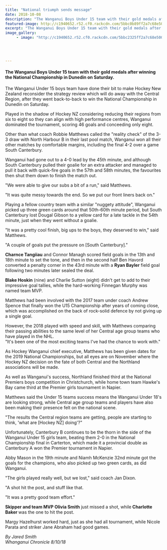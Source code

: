 ```yaml
---
title: "National triumph sends message"
date: 2018-10-08
description: "The Wanganui Boys Under 15 team with their gold medals after winning the National Championship in Dunedin..."
featured-image: http://c1940652.r52.cf0.rackcdn.com/5bbc0b89ff2a7c68e500024d/WU-U15-boys-win-National-Champs-chron--8-Oct.jpg
excerpt: "The Wanganui Boys Under 15 team with their gold medals after winning the National Championship in Dunedin on Saturday."
image_gallery:
     - image: "http://c1940652.r52.cf0.rackcdn.com/5bbc2325ff2a7c68e500026f/WU-U15-WHS-boys-from-Cindy-Hoskin.jpg"
    
    
    
    
---
```


<h4>The Wanganui Boys Under 15 team with their gold medals after winning the National Championship in Dunedin on Saturday.</h4>
<p class="element element-paragraph">The Wanganui Under 15 boys team have done their bit to make Hockey New Zealand reconsider the strategy review which will do away with the Central Region, after they went back-to-back to win the National Championship in Dunedin on Saturday.</p>
<p class="element element-paragraph">Played in the shadow of Hockey NZ considering reducing their regions from six to eight so they can align with high performance centres, Wanganui dominated the tournament, scoring 46 goals and conceeding only eight.</p>
<p class="element element-paragraph">Other than what coach Robbie Matthews called the "reality check" of the 3-3 draw with North Harbour B in their last pool match, Wanganui won all their other matches by comfortable margins, including the final 4-2 over a game South Canterbury.</p>
<p class="element element-paragraph">Wanganui had gone out to a 4-0 lead by the 45th minute, and although South Canterbury pulled their goalie for an extra attacker and managed to pull it back with quick-fire goals in the 57th and 58th minutes, the favourites then shut them down to finish the match out.</p>
<p class="element element-paragraph">"We were able to give our subs a bit of a run," said Matthews.</p>
<p class="element element-paragraph">"It was quite messy towards the end. So we put our front liners back on."</p>
<p class="element element-paragraph">Playing a fellow country team with a similar "nuggety attitude", Wanganui picked up three green cards around that 50th-60th minute period, but South Canterbury lost Dougal Gibson to a yellow card for a late tackle in the 54th minute, just when they went without a goalie.</p>
<p class="element element-paragraph">"It was a pretty cool finish, big ups to the boys, they deserved to win," said Matthews.</p>
<p class="element element-paragraph">"A couple of goals put the pressure on [South Canterbury]."</p>
<p class="element element-paragraph"><strong>Charnce Tangiiau</strong> and Connor Managh scored field goals in the 13th and 18th minute to set the tone, and then in the second half Ben Havord converted a penalty corner in the 43rd minute with a <strong>Ryan Bayler</strong> field goal following two minutes later sealed the deal.</p>
<p class="element element-paragraph"><strong>Blake Hoskin</strong> (nine) and Charlie Sutton (eight) didn't get to add to their impressive goal tallies, while the hard-working Finnegan Murphy was named team MVP.</p>
<p class="element element-paragraph">Matthews had been involved with the 2017 team under coach Andrew Spence that finally won the U15 Championship after years of coming close, which was accomplished on the back of rock-solid defence by not giving up a single goal.</p>
<p class="element element-paragraph">However, the 2018 played with speed and skill, with Matthews comparing their passing abilities to the same level of her Central age group teams who have played in the NHL.<br />"It's been one of the most exciting teams I've had the chance to work with."</p>
<p class="element element-paragraph">As Hockey Wanganui chief executive, Matthews has been given dates for the 2019 National Championships, but all eyes are on November where the Hockey NZ decision on the fate of both Central and the Northland associations will be made.</p>
<p class="element element-paragraph">As well as Wanganui's success, Northland finished third at the National Premiers boys competition in Christchurch, while home town team Hawke's Bay came third at the Premier girls tournament in Napier.</p>
<p class="element element-paragraph">Matthews said the Under 15 teams success means the Wanganui Under 18's are looking strong, while Central age group teams and players have also been making their presence felt on the national scene.</p>
<p class="element element-paragraph">"The results the Central region teams are getting, people are starting to think, 'what are [Hockey NZ] doing'?"</p>
<p class="element element-paragraph">Unfortunately, Canterbury B continues to be the thorn in the side of the Wanganui Under 15 girls team, beating them 2-0 in the National Championship final in Carterton, which made it a provincial double as Canterbury A won the Premier tournament in Napier.</p>
<p class="element element-paragraph">Abby Mason in the 19th minute and Niamh McKenzie 32nd minute got the goals for the champions, who also picked up two green cards, as did Wanganui.</p>
<p class="element element-paragraph">"The girls played really well, but we lost," said coach Jan Dixon.</p>
<p class="element element-paragraph">"A shot hit the post, and stuff like that.</p>
<p class="element element-paragraph">"It was a pretty good team effort."</p>
<p class="element element-paragraph"><strong>Skipper and team MVP Olivia Smith</strong> just missed a shot, while<strong> Charlotte Baker </strong>was the one to hit the post.</p>
<p class="element element-paragraph">Margy Hazelhurst worked hard, just as she had all tournament, while Nicole Parata and striker Jane Abraham had good games.</p>
<p class="element element-paragraph"><em>By Jared Smith</em><br /><em>Whanganui Chronicle 8/10/18</em></p>


